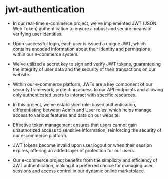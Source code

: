 # jwt-authentication

* In our real-time e-commerce project, we've implemented JWT (JSON Web Token) authentication to ensure a robust and secure means of verifying user identities.

* Upon successful login, each user is issued a unique JWT, which contains encoded information about their identity and permissions within our e-commerce system.

* We've utilized a secret key to sign and verify JWT tokens, guaranteeing the integrity of user data and the security of their transactions on our website.

* Within our e-commerce platform, JWTs are a key component of our security framework, protecting access to our API endpoints and allowing only authenticated users to interact with specific resources.

* In this project, we've established role-based authentication, differentiating between Admin and User roles, which helps manage access to various features and data on our website.

* Effective token management ensures that users cannot gain unauthorized access to sensitive information, reinforcing the security of our e-commerce platform.

* JWT tokens become invalid upon user logout or when their session expires, offering an added layer of protection for our users.

* Our e-commerce project benefits from the simplicity and efficiency of JWT authentication, making it a preferred choice for managing user sessions and access control in our dynamic online marketplace.
